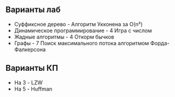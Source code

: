 ## Варианты лаб

- Суффиксное дерево - Алгоритм Укконена за O(n²)
- Динамическое программирование - 4 Игра с числом
- Жадные алгоритмы - 4 Откорм бычков
- Графы - 7 Поиск максимального потока алгоритмом Форда-Фалкерсона

## Варианты КП

- На 3 - LZW
- На 5 - Huffman
